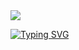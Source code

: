 <img src="https://capsule-render.vercel.app/api?type=wave&color=auto&height=300&section=header&text=Sugyeom%20&fontSize=90" />

[![Typing SVG](https://readme-typing-svg.demolab.com/?lines=First+line+of+text;Second+line+of+text)](https://git.io/typing-svg)
